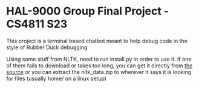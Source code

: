 # HAL-9000 Group Final Project - CS4811 S23

This project is a terminal based chatbot meant to help debug code in the style of Rubber Duck debugging

Using some stuff from NLTK, need to run install.py in order to use it.
If one of them fails to download or takes too long, you can get it directly from [the source](https://www.nltk.org/nltk_data/)
or you can extract the nltk_data.zip to wherever it says it is looking for files (usually home/<username> on a linux setup)
